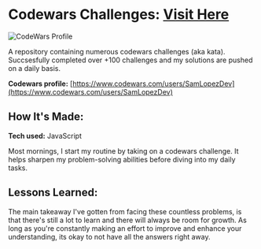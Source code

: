 # Codewars Challenges: <a href="https://www.codewars.com/users/SamLopezDev">Visit Here</a>

![CodeWars Profile](https://github.com/SamanthaLProgramming/codewars-challenges/assets/150631576/7fd0b810-c0a7-41c5-841a-e2f3582e5c50)

A repository containing numerous codewars challenges (aka kata). Succsesfully completed over +100 challenges and my solutions are pushed on a daily basis.

**Codewars profile:** [https://www.codewars.com/users/SamLopezDev](https://www.codewars.com/users/SamLopezDev)

## How It's Made:

**Tech used:** JavaScript

Most mornings, I start my routine by taking on a codewars challenge. It helps sharpen my problem-solving abilities before diving into my daily tasks.

## Lessons Learned:

The main takeaway I've gotten from facing these countless problems, is that there's still a lot to learn and there will always be room for growth. As long as you're constantly making an effort to improve and  enhance your understanding, its okay to not have all the answers right away.

